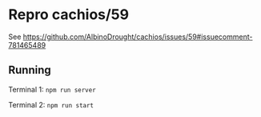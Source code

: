 # Repro cachios/59

See https://github.com/AlbinoDrought/cachios/issues/59#issuecomment-781465489

## Running

Terminal 1: `npm run server`

Terminal 2: `npm run start`
